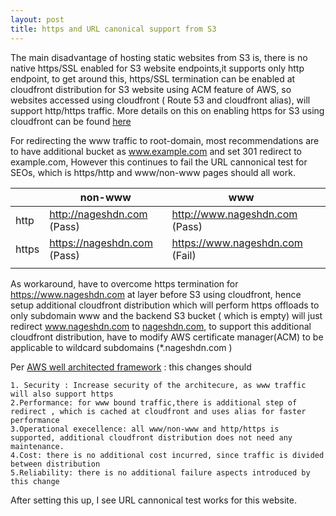 ```yaml
---
layout: post
title: https and URL canonical support from S3
---
```


The main disadvantage of hosting static websites from S3 is, there is no native https/SSL enabled for S3 website endpoints,it supports only http endpoint, to get around this, https/SSL termination can be enabled at cloudfront distribution for S3 website using ACM feature of AWS, so websites accessed using cloudfront ( Route 53 and cloudfront alias), will support http/https traffic. More details on this on enabling https for S3 using cloudfront can be found  [here](https://aws.amazon.com/premiumsupport/knowledge-center/cloudfront-https-requests-s3/)

For redirecting the www traffic to root-domain, most recommendations are to have additional bucket as www.example.com and set 301 redirect to example.com, However this continues to fail the URL cannonical test for SEOs, which is https/http and www/non-www pages  should all work.
  
    


| | non-www | www  |   |
| --- | --- | --- | --- |
| http | http://nageshdn.com (Pass)| http://www.nageshdn.com (Pass)| |
| https | https://nageshdn.com (Pass) | https://www.nageshdn.com (Fail)| |
|    |   |   |  |

As workaround, have to overcome https termination for  https://www.nageshdn.com at layer before S3 using cloudfront, hence setup additional cloudfront distribution which will perform https offloads to only subdomain www and the backend S3 bucket ( which is empty) will just redirect www.nageshdn.com  to [nageshdn.com](http://nageshdn.com), to support this additional cloudfront distribution, have to modify AWS certificate manager(ACM) to be applicable to wildcard subdomains (*.nageshdn.com )

Per [AWS well architected framework](https://aws.amazon.com/architecture/well-architected/) : this changes should

    1. Security : Increase security of the architecure, as www traffic will also support https
    2.Performance: for www bound traffic,there is additional step of redirect , which is cached at cloudfront and uses alias for faster   performance
    3.Operational execellence: all www/non-www and http/https is supported, additional cloudfront distribution does not need any maintenance.
    4.Cost: there is no additional cost incurred, since traffic is divided between distribution 
    5.Reliability: there is no additional failure aspects introduced by this change

After setting this up, I see URL cannonical test works for this website.
